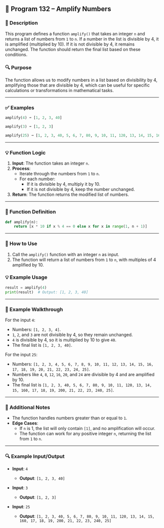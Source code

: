 
## 📘 Program 132 – Amplify Numbers

### 📝 Description  

This program defines a function `amplify()` that takes an integer `n` and returns a list of numbers from `1` to `n`. If a number in the list is divisible by 4, it is amplified (multiplied by 10). If it is not divisible by 4, it remains unchanged. The function should return the final list based on these conditions.

### 🔍 Purpose  

The function allows us to modify numbers in a list based on divisibility by 4, amplifying those that are divisible by 4, which can be useful for specific calculations or transformations in mathematical tasks.

---

### ✅ Examples

```python
amplify(4) ➞ [1, 2, 3, 40]

amplify(3) ➞ [1, 2, 3]

amplify(25) ➞ [1, 2, 3, 40, 5, 6, 7, 80, 9, 10, 11, 120, 13, 14, 15, 160, 17, 18, 19, 200, 21, 22, 23, 240, 25]
```

---

### 💡 Function Logic

1. **Input**: The function takes an integer `n`.
2. **Process**:
   - Iterate through the numbers from `1` to `n`.
   - For each number:
     - If it is divisible by 4, multiply it by 10.
     - If it is not divisible by 4, keep the number unchanged.
3. **Return**: The function returns the modified list of numbers.

---

### 🧠 Function Definition

```python
def amplify(n):
    return [x * 10 if x % 4 == 0 else x for x in range(1, n + 1)]
```

---

### 🔁 How to Use

1. Call the `amplify()` function with an integer `n` as input.
2. The function will return a list of numbers from `1` to `n`, with multiples of 4 amplified by 10.

### 💡 Example Usage

```python
result = amplify(4)
print(result)  # Output: [1, 2, 3, 40]
```

---

### 🧠 Example Walkthrough

For the input `4`:

- Numbers: `[1, 2, 3, 4]`.
- `1`, `2`, and `3` are not divisible by 4, so they remain unchanged.
- `4` is divisible by 4, so it is multiplied by 10 to give `40`.
- The final list is `[1, 2, 3, 40]`.

For the input `25`:

- Numbers: `[1, 2, 3, 4, 5, 6, 7, 8, 9, 10, 11, 12, 13, 14, 15, 16, 17, 18, 19, 20, 21, 22, 23, 24, 25]`.
- Numbers like `4`, `8`, `12`, `16`, `20`, and `24` are divisible by 4 and are amplified by 10.
- The final list is `[1, 2, 3, 40, 5, 6, 7, 80, 9, 10, 11, 120, 13, 14, 15, 160, 17, 18, 19, 200, 21, 22, 23, 240, 25]`.

---

### 🧠 Additional Notes

- The function handles numbers greater than or equal to `1`.
- **Edge Cases**:
  - If `n` is 1, the list will only contain `[1]`, and no amplification will occur.
  - The function can work for any positive integer `n`, returning the list from `1` to `n`.

---

### 🔍 Example Input/Output

- **Input**: `4`
  - **Output**: `[1, 2, 3, 40]`
  
- **Input**: `3`
  - **Output**: `[1, 2, 3]`
  
- **Input**: `25`
  - **Output**: `[1, 2, 3, 40, 5, 6, 7, 80, 9, 10, 11, 120, 13, 14, 15, 160, 17, 18, 19, 200, 21, 22, 23, 240, 25]`
